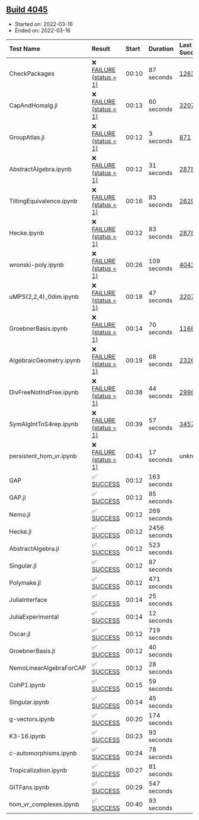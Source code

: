 ## [Build 4045](https://oscarci.mathematik.uni-kl.de/job/oscar-stable/4045/)

* Started on: 2022-03-16
* Ended on: 2022-03-16

| Test Name    | Result | Start | Duration | Last Success | First Failure |
|:-------------|:-------|:------|:---------|:-------------|:--------------|
| CheckPackages | ❌ [FAILURE (status = 1)](https://oscarci.mathematik.uni-kl.de/job/oscar-stable/4045/artifact/logs/build-4045/CheckPackages.log) | 00:10 | 87 seconds | [1263](https://oscarci.mathematik.uni-kl.de/job/oscar-stable/1263/) | [1264](https://oscarci.mathematik.uni-kl.de/job/oscar-stable/1264/) |
| CapAndHomalg.jl | ❌ [FAILURE (status = 1)](https://oscarci.mathematik.uni-kl.de/job/oscar-stable/4045/artifact/logs/build-4045/CapAndHomalg.jl.log) | 00:13 | 60 seconds | [3207](https://oscarci.mathematik.uni-kl.de/job/oscar-stable/3207/) | [3208](https://oscarci.mathematik.uni-kl.de/job/oscar-stable/3208/) |
| GroupAtlas.jl | ❌ [FAILURE (status = 1)](https://oscarci.mathematik.uni-kl.de/job/oscar-stable/4045/artifact/logs/build-4045/GroupAtlas.jl.log) | 00:12 | 3 seconds | [871](https://oscarci.mathematik.uni-kl.de/job/oscar-stable/871/) | [872](https://oscarci.mathematik.uni-kl.de/job/oscar-stable/872/) |
| AbstractAlgebra.ipynb | ❌ [FAILURE (status = 1)](https://oscarci.mathematik.uni-kl.de/job/oscar-stable/4045/artifact/logs/build-4045/AbstractAlgebra.ipynb.log) | 00:12 | 31 seconds | [2878](https://oscarci.mathematik.uni-kl.de/job/oscar-stable/2878/) | [2879](https://oscarci.mathematik.uni-kl.de/job/oscar-stable/2879/) |
| TiltingEquivalence.ipynb | ❌ [FAILURE (status = 1)](https://oscarci.mathematik.uni-kl.de/job/oscar-stable/4045/artifact/logs/build-4045/TiltingEquivalence.ipynb.log) | 00:16 | 83 seconds | [2629](https://oscarci.mathematik.uni-kl.de/job/oscar-stable/2629/) | [2630](https://oscarci.mathematik.uni-kl.de/job/oscar-stable/2630/) |
| Hecke.ipynb | ❌ [FAILURE (status = 1)](https://oscarci.mathematik.uni-kl.de/job/oscar-stable/4045/artifact/logs/build-4045/Hecke.ipynb.log) | 00:12 | 83 seconds | [2878](https://oscarci.mathematik.uni-kl.de/job/oscar-stable/2878/) | [2879](https://oscarci.mathematik.uni-kl.de/job/oscar-stable/2879/) |
| wronski-poly.ipynb | ❌ [FAILURE (status = 1)](https://oscarci.mathematik.uni-kl.de/job/oscar-stable/4045/artifact/logs/build-4045/wronski-poly.ipynb.log) | 00:26 | 109 seconds | [4043](https://oscarci.mathematik.uni-kl.de/job/oscar-stable/4043/) | [4044](https://oscarci.mathematik.uni-kl.de/job/oscar-stable/4044/) |
| uMPS(2,2,4)_0dim.ipynb | ❌ [FAILURE (status = 1)](https://oscarci.mathematik.uni-kl.de/job/oscar-stable/4045/artifact/logs/build-4045/uMPS-2-2-4-_0dim.ipynb.log) | 00:18 | 47 seconds | [3207](https://oscarci.mathematik.uni-kl.de/job/oscar-stable/3207/) | [3208](https://oscarci.mathematik.uni-kl.de/job/oscar-stable/3208/) |
| GroebnerBasis.ipynb | ❌ [FAILURE (status = 1)](https://oscarci.mathematik.uni-kl.de/job/oscar-stable/4045/artifact/logs/build-4045/GroebnerBasis.ipynb.log) | 00:14 | 70 seconds | [1168](https://oscarci.mathematik.uni-kl.de/job/oscar-stable/1168/) | [1169](https://oscarci.mathematik.uni-kl.de/job/oscar-stable/1169/) |
| AlgebraicGeometry.ipynb | ❌ [FAILURE (status = 1)](https://oscarci.mathematik.uni-kl.de/job/oscar-stable/4045/artifact/logs/build-4045/AlgebraicGeometry.ipynb.log) | 00:19 | 68 seconds | [2326](https://oscarci.mathematik.uni-kl.de/job/oscar-stable/2326/) | [2327](https://oscarci.mathematik.uni-kl.de/job/oscar-stable/2327/) |
| DivFreeNotIndFree.ipynb | ❌ [FAILURE (status = 1)](https://oscarci.mathematik.uni-kl.de/job/oscar-stable/4045/artifact/logs/build-4045/DivFreeNotIndFree.ipynb.log) | 00:38 | 44 seconds | [2998](https://oscarci.mathematik.uni-kl.de/job/oscar-stable/2998/) | [2999](https://oscarci.mathematik.uni-kl.de/job/oscar-stable/2999/) |
| SymAlgIntToS4rep.ipynb | ❌ [FAILURE (status = 1)](https://oscarci.mathematik.uni-kl.de/job/oscar-stable/4045/artifact/logs/build-4045/SymAlgIntToS4rep.ipynb.log) | 00:39 | 57 seconds | [3457](https://oscarci.mathematik.uni-kl.de/job/oscar-stable/3457/) | [3458](https://oscarci.mathematik.uni-kl.de/job/oscar-stable/3458/) |
| persistent_hom_vr.ipynb | ❌ [FAILURE (status = 1)](https://oscarci.mathematik.uni-kl.de/job/oscar-stable/4045/artifact/logs/build-4045/persistent_hom_vr.ipynb.log) | 00:41 | 17 seconds | unknown | unknown |
| GAP | ✅ [SUCCESS](https://oscarci.mathematik.uni-kl.de/job/oscar-stable/4045/artifact/logs/build-4045/GAP.log) | 00:12 | 163 seconds |  |  |
| GAP.jl | ✅ [SUCCESS](https://oscarci.mathematik.uni-kl.de/job/oscar-stable/4045/artifact/logs/build-4045/GAP.jl.log) | 00:12 | 85 seconds |  |  |
| Nemo.jl | ✅ [SUCCESS](https://oscarci.mathematik.uni-kl.de/job/oscar-stable/4045/artifact/logs/build-4045/Nemo.jl.log) | 00:12 | 269 seconds |  |  |
| Hecke.jl | ✅ [SUCCESS](https://oscarci.mathematik.uni-kl.de/job/oscar-stable/4045/artifact/logs/build-4045/Hecke.jl.log) | 00:12 | 2456 seconds |  |  |
| AbstractAlgebra.jl | ✅ [SUCCESS](https://oscarci.mathematik.uni-kl.de/job/oscar-stable/4045/artifact/logs/build-4045/AbstractAlgebra.jl.log) | 00:12 | 523 seconds |  |  |
| Singular.jl | ✅ [SUCCESS](https://oscarci.mathematik.uni-kl.de/job/oscar-stable/4045/artifact/logs/build-4045/Singular.jl.log) | 00:12 | 87 seconds |  |  |
| Polymake.jl | ✅ [SUCCESS](https://oscarci.mathematik.uni-kl.de/job/oscar-stable/4045/artifact/logs/build-4045/Polymake.jl.log) | 00:12 | 471 seconds |  |  |
| JuliaInterface | ✅ [SUCCESS](https://oscarci.mathematik.uni-kl.de/job/oscar-stable/4045/artifact/logs/build-4045/JuliaInterface.log) | 00:14 | 25 seconds |  |  |
| JuliaExperimental | ✅ [SUCCESS](https://oscarci.mathematik.uni-kl.de/job/oscar-stable/4045/artifact/logs/build-4045/JuliaExperimental.log) | 00:14 | 12 seconds |  |  |
| Oscar.jl | ✅ [SUCCESS](https://oscarci.mathematik.uni-kl.de/job/oscar-stable/4045/artifact/logs/build-4045/Oscar.jl.log) | 00:12 | 719 seconds |  |  |
| GroebnerBasis.jl | ✅ [SUCCESS](https://oscarci.mathematik.uni-kl.de/job/oscar-stable/4045/artifact/logs/build-4045/GroebnerBasis.jl.log) | 00:12 | 40 seconds |  |  |
| NemoLinearAlgebraForCAP | ✅ [SUCCESS](https://oscarci.mathematik.uni-kl.de/job/oscar-stable/4045/artifact/logs/build-4045/NemoLinearAlgebraForCAP.log) | 00:12 | 28 seconds |  |  |
| CohP1.ipynb | ✅ [SUCCESS](https://oscarci.mathematik.uni-kl.de/job/oscar-stable/4045/artifact/logs/build-4045/CohP1.ipynb.log) | 00:15 | 59 seconds |  |  |
| Singular.ipynb | ✅ [SUCCESS](https://oscarci.mathematik.uni-kl.de/job/oscar-stable/4045/artifact/logs/build-4045/Singular.ipynb.log) | 00:14 | 45 seconds |  |  |
| g-vectors.ipynb | ✅ [SUCCESS](https://oscarci.mathematik.uni-kl.de/job/oscar-stable/4045/artifact/logs/build-4045/g-vectors.ipynb.log) | 00:20 | 174 seconds |  |  |
| K3-16.ipynb | ✅ [SUCCESS](https://oscarci.mathematik.uni-kl.de/job/oscar-stable/4045/artifact/logs/build-4045/K3-16.ipynb.log) | 00:23 | 93 seconds |  |  |
| c-automorphisms.ipynb | ✅ [SUCCESS](https://oscarci.mathematik.uni-kl.de/job/oscar-stable/4045/artifact/logs/build-4045/c-automorphisms.ipynb.log) | 00:24 | 78 seconds |  |  |
| Tropicalization.ipynb | ✅ [SUCCESS](https://oscarci.mathematik.uni-kl.de/job/oscar-stable/4045/artifact/logs/build-4045/Tropicalization.ipynb.log) | 00:27 | 81 seconds |  |  |
| GITFans.ipynb | ✅ [SUCCESS](https://oscarci.mathematik.uni-kl.de/job/oscar-stable/4045/artifact/logs/build-4045/GITFans.ipynb.log) | 00:29 | 547 seconds |  |  |
| hom_vr_complexes.ipynb | ✅ [SUCCESS](https://oscarci.mathematik.uni-kl.de/job/oscar-stable/4045/artifact/logs/build-4045/hom_vr_complexes.ipynb.log) | 00:40 | 93 seconds |  |  |
